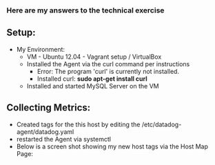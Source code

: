### Here are my answers to the technical exercise

## Setup:
* My Environment:
  * VM - Ubuntu 12.04 - Vagrant setup / VirtualBox
  * Installed the Agent via the curl command per instructions
    * Error: The program 'curl' is currently not installed.
    * Installed curl: <b>sudo apt-get install curl</b>
  * Installed and started MySQL Server on the VM
  
## Collecting Metrics:
* Created tags for the this host by editing the /etc/datadog-agent/datadog.yaml
* restarted the Agent via systemctl
* Below is a screen shot showing my new host tags via the Host Map Page:
